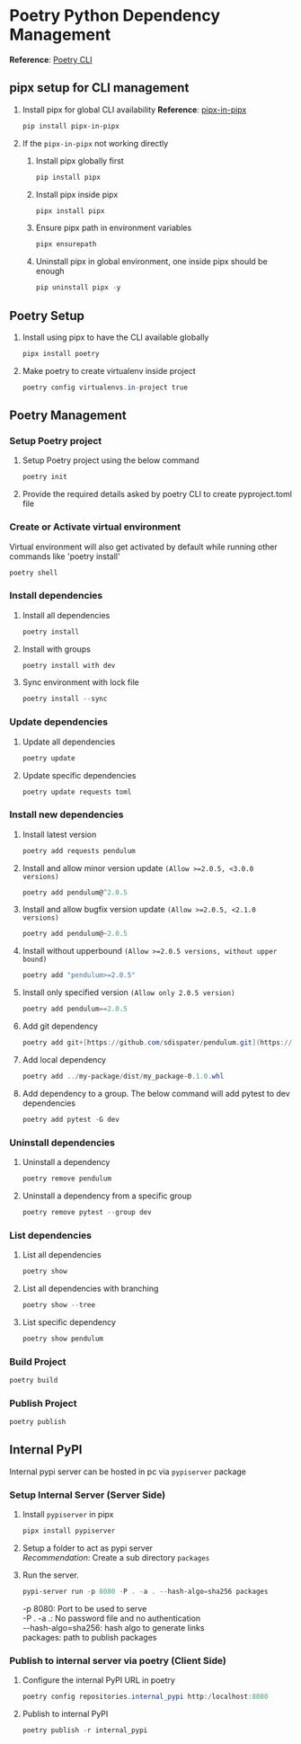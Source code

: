 # Poetry Python Dependency Management

**Reference**: [Poetry CLI](https://python-poetry.org/docs/cli/)

## pipx setup for CLI management

1. Install pipx for global CLI availability
   **Reference**: [pipx-in-pipx](https://pypi.org/project/pipx-in-pipx/)

   ```powershell
   pip install pipx-in-pipx
   ```

2. If the `pipx-in-pipx` not working directly
   1. Install pipx globally first

      ```powershell
      pip install pipx
      ```

   2. Install pipx inside pipx

      ```powershell
      pipx install pipx
      ```

   3. Ensure pipx path in environment variables

      ```powershell
      pipx ensurepath
      ```

   4. Uninstall pipx in global environment, one inside pipx should be enough

      ```powershell
      pip uninstall pipx -y
      ```

## Poetry Setup

1. Install using pipx to have the CLI available globally

   ```powershell
   pipx install poetry
   ```

2. Make poetry to create virtualenv inside project

   ```powershell
   poetry config virtualenvs.in-project true
   ```

## Poetry Management

### Setup Poetry project

1. Setup Poetry project using the below command

   ```powershell
   poetry init
   ```

2. Provide the required details asked by poetry CLI to create pyproject.toml file

### Create or Activate virtual environment

Virtual environment will also get activated by default while running other commands like 'poetry install'

```powershell
poetry shell
```

### Install dependencies

1. Install all dependencies

   ```powershell
   poetry install
   ```

2. Install with groups

   ```powershell
   poetry install with dev
   ```

3. Sync environment with lock file

   ```powershell
   poetry install --sync
   ```

### Update dependencies

1. Update all dependencies

   ```powershell
   poetry update
   ```

2. Update specific dependencies

   ```powershell
   poetry update requests toml
   ```

### Install new dependencies

1. Install latest version

   ```powershell
   poetry add requests pendulum
   ```

2. Install and allow minor version update `(Allow >=2.0.5, <3.0.0 versions)`

   ```powershell
   poetry add pendulum@^2.0.5
   ```

3. Install and allow bugfix version update `(Allow >=2.0.5, <2.1.0 versions)`

   ```powershell
   poetry add pendulum@~2.0.5
   ```

4. Install without upperbound `(Allow >=2.0.5 versions, without upper bound)`

   ```powershell
   poetry add "pendulum>=2.0.5"
   ```

5. Install only specified version `(Allow only 2.0.5 version)`

   ```powershell
   poetry add pendulum==2.0.5
   ```

6. Add git dependency

   ```powershell
   poetry add git+[https://github.com/sdispater/pendulum.git](https://github.com/sdispater/pendulum.git)
   ```

7. Add local dependency

   ```powershell
   poetry add ../my-package/dist/my_package-0.1.0.whl
   ```

8. Add dependency to a group. The below command will add pytest to dev dependencies

   ```powershell
   poetry add pytest -G dev
   ```

### Uninstall dependencies

1. Uninstall a dependency

   ```powershell
   poetry remove pendulum
   ```

2. Uninstall a dependency from a specific group

   ```powershell
   poetry remove pytest --group dev
   ```

### List dependencies

1. List all dependencies

   ```powershell
   poetry show
   ```

2. List all dependencies with branching

   ```powershell
   poetry show --tree
   ```

3. List specific dependency

   ```powershell
   poetry show pendulum
   ```

### Build Project

```powershell
poetry build
```

### Publish Project

```powershell
poetry publish
```

## Internal PyPI

Internal pypi server can be hosted in pc via `pypiserver` package

### Setup Internal Server (Server Side)

1. Install `pypiserver` in pipx

   ```powershell
   pipx install pypiserver
   ```

2. Setup a folder to act as pypi server  
   _Recommendation_: Create a sub directory `packages`
3. Run the server.

   ```powershell
   pypi-server run -p 8080 -P . -a . --hash-algo=sha256 packages
   ```

   -p 8080: Port to be used to serve  
   -P . -a .: No password file and no authentication  
   --hash-algo=sha256: hash algo to generate links  
   packages: path to publish packages

### Publish to internal server via poetry (Client Side)

1. Configure the internal PyPI URL in poetry

   ```powershell
   poetry config repositories.internal_pypi http:/localhost:8080
   ```

2. Publish to internal PyPI

   ```powershell
   poetry publish -r internal_pypi
   ```
